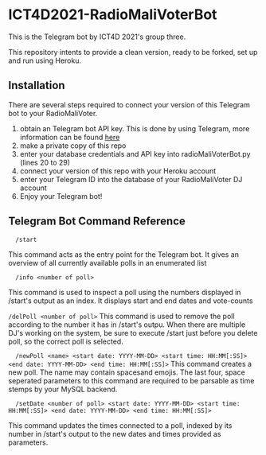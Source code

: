 # ICT4D2021-RadioMaliVoterBot

This is the Telegram bot by ICT4D 2021's group three.

This repository intents to provide a clean version, ready to be forked, set up and run using Heroku.

## Installation
There are several steps required to connect your version of this Telegram bot to your RadioMaliVoter.

1. obtain an Telegram bot API key. This is done by using Telegram, more information can be found [here](https://core.telegram.org/bots)
2. make a private copy of this repo
3. enter your database credentials and API key into radioMaliVoterBot.py (lines 20 to 29)
4. connect your version of this repo with your Heroku account
5. enter your Telegram ID into the database of your RadioMaliVoter DJ account
6. Enjoy your Telegram bot!

## Telegram Bot Command Reference
```
  /start
```
This command acts as the entry point for the Telegram bot. It gives an overview of all currently available polls in an enumerated list

```
  /info <number of poll>
```
This command is used to inspect a poll using the numbers displayed in /start's output as an index. It displays start and end dates and vote-counts

```/delPoll <number of poll>```
This command is used to remove the poll according to the number it has in /start's outpu. When there are multiple DJ's working on the system, be sure to execute /start just before you delete poll, so the correct poll is selected.

```  /newPoll <name> <start date: YYYY-MM-DD> <start time: HH:MM[:SS]> <end date: YYYY-MM-DD> <end time: HH:MM[:SS]>```
This command creates a new poll. The name may contain spacesand emojis. The last four, space seperated parameters to this command are required to be parsable as time stemps by your MySQL backend.

```  /setDate <number of poll> <start date: YYYY-MM-DD> <start time: HH:MM[:SS]> <end date: YYYY-MM-DD> <end time: HH:MM[:SS]>```

This command updates the times connected to a poll, indexed by its number in /start's output to the new dates and times provided as parameters.
